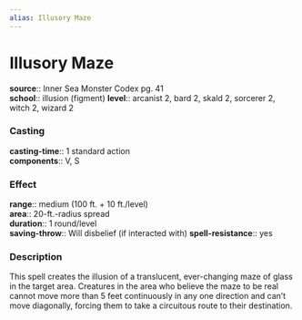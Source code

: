```yaml
---
alias: Illusory Maze
---
```


# Illusory Maze 

**source**:: Inner Sea Monster Codex pg. 41  
**school**:: illusion (figment)
**level**:: arcanist 2, bard 2, skald 2, sorcerer 2, witch 2, wizard 2

### Casting 

**casting-time**:: 1 standard action  
**components**:: V, S

### Effect 

**range**:: medium (100 ft. + 10 ft./level)  
**area**:: 20-ft.-radius spread  
**duration**:: 1 round/level  
**saving-throw**:: Will disbelief (if interacted with)
**spell-resistance**:: yes

### Description 

This spell creates the illusion of a translucent, ever-changing maze of glass in the target area. Creatures in the area who believe the maze to be real cannot move more than 5 feet continuously in any one direction and can’t move diagonally, forcing them to take a circuitous route to their destination.
